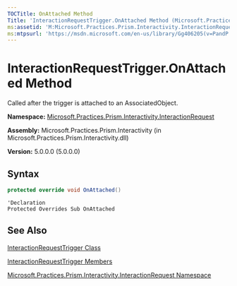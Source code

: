 ```yaml
---
TOCTitle: OnAttached Method
Title: 'InteractionRequestTrigger.OnAttached Method (Microsoft.Practices.Prism.Interactivity.InteractionRequest)'
ms:assetid: 'M:Microsoft.Practices.Prism.Interactivity.InteractionRequest.InteractionRequestTrigger.OnAttached'
ms:mtpsurl: 'https://msdn.microsoft.com/en-us/library/Gg406205(v=PandP.50)'
---
```



# InteractionRequestTrigger.OnAttached Method

Called after the trigger is attached to an AssociatedObject.

**Namespace:** [Microsoft.Practices.Prism.Interactivity.InteractionRequest](https://msdn.microsoft.com/en-us/library/microsoft.practices.prism.interactivity.interactionrequest(v=pandp.50))

**Assembly:** Microsoft.Practices.Prism.Interactivity (in Microsoft.Practices.Prism.Interactivity.dll)

**Version:** 5.0.0.0 (5.0.0.0)

## Syntax

```C#
protected override void OnAttached()
```

```VB
'Declaration
Protected Overrides Sub OnAttached
```

## See Also

[InteractionRequestTrigger Class](https://msdn.microsoft.com/en-us/library/microsoft.practices.prism.interactivity.interactionrequest.interactionrequesttrigger(v=pandp.50))

[InteractionRequestTrigger Members](https://msdn.microsoft.com/en-us/library/microsoft.practices.prism.interactivity.interactionrequest.interactionrequesttrigger_members(v=pandp.50))

[Microsoft.Practices.Prism.Interactivity.InteractionRequest Namespace](https://msdn.microsoft.com/en-us/library/microsoft.practices.prism.interactivity.interactionrequest(v=pandp.50))
